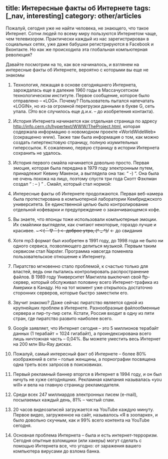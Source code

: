 title: Интересные факты об Интернете
tags: [_nav, interesting]
category: other/articles
---



Пожалуй, сегодня уже не найти человека, не знающего, что такое Интернет. Сотни людей по всему миру пользуются Интернетом чаще, чем телевизором. Практически каждый из нас зарегистрирован в социальных сетях, уже даже бабушки регистрируются в Facebook и Вконтакте. Но как же происходила эта глобальная компьютерная революция?


Давайте посмотрим на то, как все начиналось, и взглянем на интересные факты об Интернете, вероятно с которыми вы еще не знакомы

1. Технология, лежащая в основе сегодняшнего Интернета, зарождалась еще в далекие 1960 годы в Массачусетском технологическом институте. Первое сообщение, которое было отправлено – «LOG». Почему? Пользователь пытался напечатать «LOGIN», но из-за огромной перегрузки данными в букве G, сеть упала. (Это все случилось еще д.и.к. – до изобретения контакта).

2. История Интернета начинается как отдельная страница по адресу http://info.cern.ch/hypertext/WWW/TheProject.html, которая содержала информацию о новомодном проекте «WorldWideWeb» (сокращенно www). Также там была информация о том, как можно создать гипертекстовую страницу, полную изумительных гиперссылок. К сожалению, первую страницу в истории Интернета сохранить не удалось.

3. История первого смайла начинается довольно просто. Первая эмоция, которая была передана в 1979 году электронным путем, принадлежит Кевину Макензи, а выглядела она так: “ -) “. Она была не очень похожа на лицо, поэтому спустя три года Скотт Фэхлман создал “ : – ) ” . Смайл, который стал нормой:

4. Интересные факты об Интернете продолжаются. Первая веб-камера была протестирована в компьютерной лаборатории Кембриджского университета. Ее единственной целью было контролирование отдельной кофеварки и предупреждение о заканчивающемся кофе.

5. Вы знаете, что японцы тоже использовали компьютерные эмоции. Их смайлики выглядели, как считают некоторые, гораздо лучше и красивее. ~~~ヾ(＾∇＾) <- доброе утро, (^ _ ^)/~~ <- до свидания

6. Хотя mp3 формат был изобретен в 1991 году, до 1998 года не было ни одного сервиса, позволяющего делиться музыкой. Первым таким сервисом стал Napster. Программа навсегда поменяла пользовательское отношение к Интернету.

7. Пиратство мгновенно стало проблемой, к счастью только для властей, ведь они пытались контролировать распространение файлов. В 1989 году Университет Макгилла выключил свой ftp-сервер, который обслуживал половину всего Интернет-трафика из Америки в Канаду. Но на тот момент уже открылось достаточно сторонних серверов, которые быстро заместили его.

8. Звучит знакомо? Даже сейчас пиратство является одной из крупнейших проблем в Интернете. Разнообразные файлообменные сервера и пир-ту-пир сети. Кстати, Россия входит в одну из пяти стран, где пиратство развито наиболее всего.

9. Google заявляет, что Интернет сегодня – это 5 миллионов терабайт данных (1 терабайт = 1024 гигабайт), а проиндексирована всего лишь ничтожная часть – 0,04%. Вы можете уместить весь Интернет на 200 млн Blu-Ray дисках.

10. Пожалуй, самый интересный факт об Интернете – более 80% изображений в сети – голые женщины, а порнографии посвящена одна треть всех запросов в поисковиках.

11. Первый рекламный баннер вторгся в Интернет в 1994 году, и он был ничуть не хуже сегодняшних. Рекламная кампания называлась «you will» и вела на главную страницу рекламодателя.


12. Среди всех 247 миллиардов электронных писем (e-mail), посылаемых каждый день, 81% – чистый спам.

13. 20 часов видеозаписей загружается на YouTube каждую минуту. Первое видео, загруженное на сайт, называлось «Я в зоопарке», и было довольно скучным, как и 99% всего контента на YouTube сегодня.

14. Основная проблема Интернета – была и есть интернет-терроризм. Сегодня опытные взломщики (или хакеры) могут сделать с помощью Интернета все, что угодно: от заражения вашего компьютера вирусами до взлома банка.